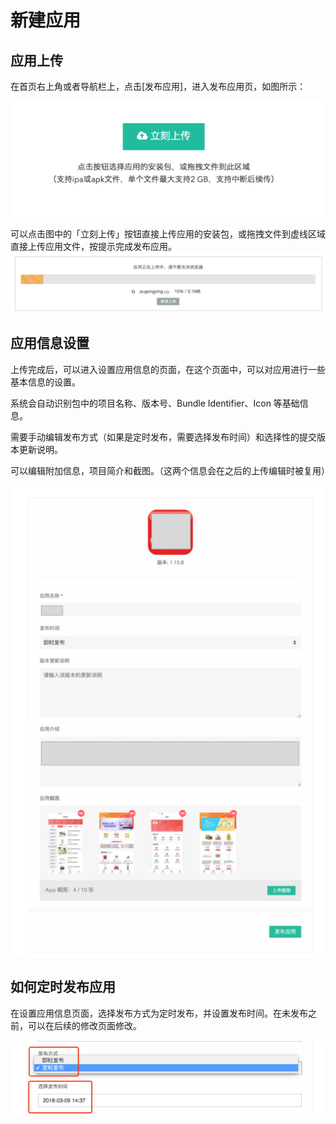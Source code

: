 # 新建应用

## 应用上传

在首页右上角或者导航栏上，点击[发布应用]，进入发布应用页，如图所示：

![上传](../../assets/upload.png)

可以点击图中的「立刻上传」按钮直接上传应用的安装包，或拖拽文件到虚线区域直接上传应用文件，按提示完成发布应用。
![上传loading](../../assets/uploadloading.png)

## 应用信息设置

上传完成后，可以进入设置应用信息的页面，在这个页面中，可以对应用进行一些基本信息的设置。

系统会自动识别包中的项目名称、版本号、Bundle Identifier、Icon 等基础信息。

需要手动编辑发布方式（如果是定时发布，需要选择发布时间）和选择性的提交版本更新说明。

可以编辑附加信息，项目简介和截图。（这两个信息会在之后的上传编辑时被复用）

![编辑应用信息](../../assets/uploadend.png)

## 如何定时发布应用

在设置应用信息页面，选择发布方式为定时发布，并设置发布时间。在未发布之前，可以在后续的修改页面修改。

![定时发布](../../assets/pushtime.png)
